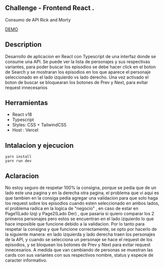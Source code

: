## Challenge - Frontend React .

Consumo de API Rick and Morty

[DEMO]()

## Description
Desarrollo de aplicacion en React con Typescript de una interfaz donde se consume una API.
    Se puede ver la lista de personajes y sus respectivas variantes, para poder buscar los episodios se debe hacer click en el boton de Search y se mostraran los episodios en los que aparece el personaje seleccionado en el lado izquierdo vs lado derecho.
    Una vez activado el boton de buscar se bloquearan los botones de Prev y Next, para evitar request innecesarios



## Herramientas
- React v18
- Typescript
- Styles: CSS + TailwindCSS
- Host : Vercel


## Intalacion y ejecucion
```
yarn install
yarn run dev
```

## Aclaracion

No estoy seguro de respetar 100% la consigna, porque se pedia que de un lado este una pagina y en la derecha otra pagina, el problema que vi aqui es que tambien en la consiga pedia agregar una validacion para que solo haga los request sobre los episodios cuando esten seleccionado en ambos lados, el problema radica en la logica de "negocio" , en caso de estar en Page1(Lado Izq) y Page2(Lado Der) , que pasaria si quiero comparar los 2 primeros personajes pero estos se encuentran en el lado izquierdo lo que hace imposible que funcione debido a la validacion. 
Por lo tanto para respetar la consigna y que funcione correctamente, se opto por hacerlo de la siguiente manera: en lado izquierda y lado derecha traen los personajes de la API, y cuando se selecciona un personaje se hace el request de los episodios, y se bloquean los botones de Prev y Next para evitar request innecesarios.
A medida que van cambiando de personas se muestran las cards con sus variantes con sus respectivos nombre, status y especie de caracter informativo.